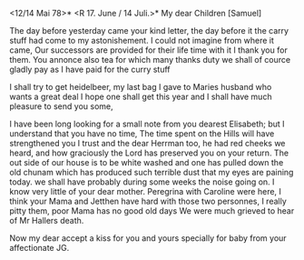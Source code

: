  <12/14 Mai 78>*
 <R 17. June / 14 Juli.>*
My dear Children [Samuel]

The day before yesterday came your kind letter, the day before it the carry stuff had come to my astonishement. I could not imagine from where it came, Our successors are provided for their life time with it I thank you for them. You annonce also tea for which many thanks duty we shall of cource gladly pay as I have paid for the curry stuff

I shall try to get heidelbeer, my last bag I gave to Maries husband who wants a great deal I hope one shall get this year and I shall have much pleasure to send you some,

I have been long looking for a small note from you dearest Elisabeth; but I understand that you have no time, The time spent on the Hills will have strengthened you I trust and the dear Herrman too, he had red cheeks we heard, and how graciously the Lord has preserved you on your return. The out side of our house is to be white washed and one has pulled down the old chunam which has produced such terrible dust that my eyes are paining today. we shall have probably during some weeks the noise going on. 
I know very little of your dear mother. Peregrina with Caroline were here, I think your Mama and Jetthen have hard with those two personnes, I really pitty them, poor Mama has no good old days We were much grieved to hear of Mr Hallers death.

Now my dear accept a kiss for you and yours specially for baby from your affectionate
 JG.
